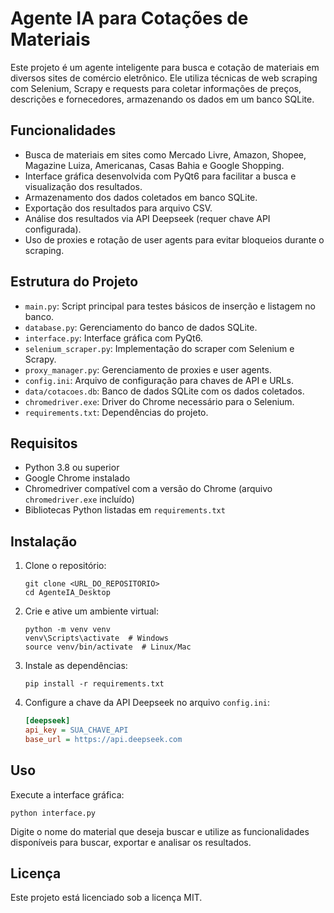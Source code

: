 # Agente IA para Cotações de Materiais

Este projeto é um agente inteligente para busca e cotação de materiais em diversos sites de comércio eletrônico. Ele utiliza técnicas de web scraping com Selenium, Scrapy e requests para coletar informações de preços, descrições e fornecedores, armazenando os dados em um banco SQLite.

## Funcionalidades

- Busca de materiais em sites como Mercado Livre, Amazon, Shopee, Magazine Luiza, Americanas, Casas Bahia e Google Shopping.
- Interface gráfica desenvolvida com PyQt6 para facilitar a busca e visualização dos resultados.
- Armazenamento dos dados coletados em banco SQLite.
- Exportação dos resultados para arquivo CSV.
- Análise dos resultados via API Deepseek (requer chave API configurada).
- Uso de proxies e rotação de user agents para evitar bloqueios durante o scraping.

## Estrutura do Projeto

- `main.py`: Script principal para testes básicos de inserção e listagem no banco.
- `database.py`: Gerenciamento do banco de dados SQLite.
- `interface.py`: Interface gráfica com PyQt6.
- `selenium_scraper.py`: Implementação do scraper com Selenium e Scrapy.
- `proxy_manager.py`: Gerenciamento de proxies e user agents.
- `config.ini`: Arquivo de configuração para chaves de API e URLs.
- `data/cotacoes.db`: Banco de dados SQLite com os dados coletados.
- `chromedriver.exe`: Driver do Chrome necessário para o Selenium.
- `requirements.txt`: Dependências do projeto.

## Requisitos

- Python 3.8 ou superior
- Google Chrome instalado
- Chromedriver compatível com a versão do Chrome (arquivo `chromedriver.exe` incluído)
- Bibliotecas Python listadas em `requirements.txt`

## Instalação

1. Clone o repositório:
   ```
   git clone <URL_DO_REPOSITORIO>
   cd AgenteIA_Desktop
   ```

2. Crie e ative um ambiente virtual:
   ```
   python -m venv venv
   venv\Scripts\activate  # Windows
   source venv/bin/activate  # Linux/Mac
   ```

3. Instale as dependências:
   ```
   pip install -r requirements.txt
   ```

4. Configure a chave da API Deepseek no arquivo `config.ini`:
   ```ini
   [deepseek]
   api_key = SUA_CHAVE_API
   base_url = https://api.deepseek.com
   ```

## Uso

Execute a interface gráfica:
```
python interface.py
```

Digite o nome do material que deseja buscar e utilize as funcionalidades disponíveis para buscar, exportar e analisar os resultados.

## Licença

Este projeto está licenciado sob a licença MIT.
